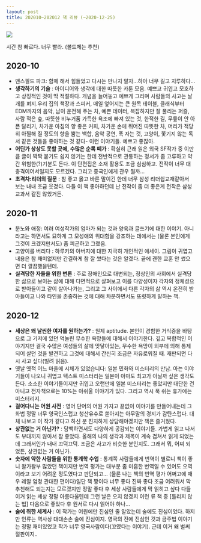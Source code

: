```yaml
---
layout: post
title: 202010~202012 책 리뷰 (~2020-12-25)
---
```


![](https://cojette.files.wordpress.com/2020/12/image.jpeg?width=500)

시간 참 빠르다. 너무 빨라. (볼드체는 추천)

## 2020-10

-   맨스필드 파크:  함께 해서 힘들었고 다시는 만나지 말자...하아 너무 길고 지루하다...
-   **생각하기의 기술** : 아이디어와 생각에 대한 따뜻한 카툰 모음. 예쁘고 귀엽고 모호하고 상징적인 것이 딱 적절하다. 개념을 늘어놓고 예쁘게 그리며 사람들의 사고는 날개를 펴지.우리 집의 책장과 스피커, 매일 엎어지는 큰 원목 테이블, 클래식부터 EDM까지의 음악, 남이 운전해 주는 차, 예쁜 데이터, 복잡하지만 잘 풀리는 퍼즐, 사람 적은 숲, 따뜻한 비누거품 가득한 욕조에 빠져 있는 것, 한적한 길, 무릎이 안 아픈 달리기, 차가운 아침의 향 좋은 커피, 차가운 손에 쥐어진 따뜻한 차, 머리가 적당히 아찔해 질 정도의 향을 뿜는 백합, 음악 공연, 푹 자는 것, 고양이, 쫓기지 않는 독서 같은 것들을 좋아하는 것 같다- 이런 이야기들. 예쁘고 좋잖아.
-   **어딘가 상상도 못할 곳에, 수많은 순록 떼가** : 확실히 근래 읽은 외국 SF작가 중 이만큼 글이 짝짝 붙기도 쉽지 않기는 한데 전반적으로 관통하는 정서가 좀 고루하고 약간 위험한(?)기분도 든다. 이 단편집은 소재 활용도 조금 심심하고. 전작이 너무 대충격이어서일지도 모르겠다. 그리고 중국인에게 관우 뭘까...
-   **초격차:리더의 질문** : 참 좋고 옳고 바른 말이긴 한데 너무 삼성 리더쉽교재같아서 보는 내내 조금 웃겼다. 다들 이 책 좋아하던데 난 전작이 좀 더 좋은게 전작은 삼성 교과서 같진 않았거든.

## 2020-11

-   분노와 애정: 여러 여성작가의 엄마가 되는 것과 양육과 글쓰기에 대한 이야기. 아니라고는 하면서도 묘하게 그 모성애의 위대함을 강조하는 데에서는 (물론 본인에게 그것이 크겠지만서도) 좀 피곤하고 그랬음.
-   고양이를 버리다 : 하루키의 아버지에 대한 지극히 개인적인 에세이. 그림이 귀엽고 내용은 참 재미없지만 간결하게 참 잘 썼다는 것은 알겠다. 끝에 괜한 교훈 안 썼으면 더 깔끔했을텐데.
-   **실격당한 자들을 위한 변론** : 주로 장애인으로 대변되는, 정상인의 사회에서 실격당한 삶으로 보이는 삶에 대해 다면적으로 살펴보고 이를 다양성이자 각자의 정체성으로 받아들이고 같이 살아나가는, 그리고 그 사이에서 다른 각자의 삶 역시 온전히 받아들이고 나와 타인을 존중하는 것에 대해 차분하면서도 또렷하게 말하는 책.

## 2020-12

-   **세상은 왜 날씬한 여자를 원하는가?** : 원제 aptitude. 본인이 경험한 거식증을 바탕으로 그 기저에 있던 억눌린 무수한 욕망들에 대해서 이야기한다. 깊고 복합적인 이야기지만 결국 수많은 여성들의 삶에 맞닿아있는, 무수한 욕망이 외부에 의해 통제되어 살던 것을 발견하고 그것에 대해서 간신히 조금은 자유로워질 때. 재판되면 다시 사고 싶다(빌려 읽음).
-   옛날 옛적 어느 마을에 시체가 있었습니다: 일본 민화와 미스터리의 만남. 아는 이야기들이 나오니 귀엽고 텍스트 미스터리는 일본이 아마도 최고가 아닐까 싶은 생각도 든다. 소소한 이야기들이지만 귀엽고 오랜만에 일본 미스터리는 좋았지만 대단한 건 아니고 전자책으로는 10%는 아쉬울 이야기가 있다. 그리고 역시 푹 쉬는 휴가에는 미스터리지.
-   **걸어다니는 어원 사전** : 영어 단어의 어원 가지고 끝없이 이야기를 만들어내는데 그 화법 정말 너무 영국인스럽고 청산유수로 쏟아지는 아무말의 경지가 감탄스럽다. 대체 나보고 이 작가 같다고 하신 분 진지하게 상담해야겠지만 책은 즐거웠다.
-   **상관없는 거 아닌가?** : 담백하면서도 다양하게 공감되는 이야기들. 가볍게 읽고 나서도 부대끼지 않아서 참 좋았다. 올해의 나의 생각과 제목이 계속 겹쳐서 읽게 되었는데 그래서인가 내내 끄덕끄덕. 조금은 사고가 비슷한 분인지도. 그래서 뭐, 어찌 되었든, 상관없는 거 아닌가.
-   **숫자에 약한 사람들을 위한 통계학 수업** : 통계쪽 사람들에게 번역이 별로니 책이 좋니 왈가왈부 많았던 책이지만 번역 평가는 대부분 좀 미흡한 번역일 수 있어도 오역이라고 보기 어려운 정도였다고 판단되고... (물론 나는 책의 번역 평가 어쩌고에 매우 레알 엄청 관대한 편이다)일단 책 짱이다 너무 좋다 진짜 좋다 조금 어려워서 막 추천해도 되는지는 모르겠지만 정말 좋다 후 세상 사람들에게 막 읽히고 싶다 다들 이거 읽는 세상 정말 아름다울텐데 그런 날은 오지 않겠지 이런 류 책 중 [틀리지 않는 법] 다음으로 좋았다 후 원서로 다시 읽어야 하나...
-   **술에 취한 세계사** : 이 작가는 어원에만 진심인 줄 알았는데 술에도 진심이었다. 하지만 인류는 역사상 대대손손 술에 진심이지. 영국의 진에 진심인 것과 금주법 이야기는 정말 재미있었고 작가 너무 영국사람이다(꼬였다는 이야기). 근데 이거 왜 벌써 절판이지..
